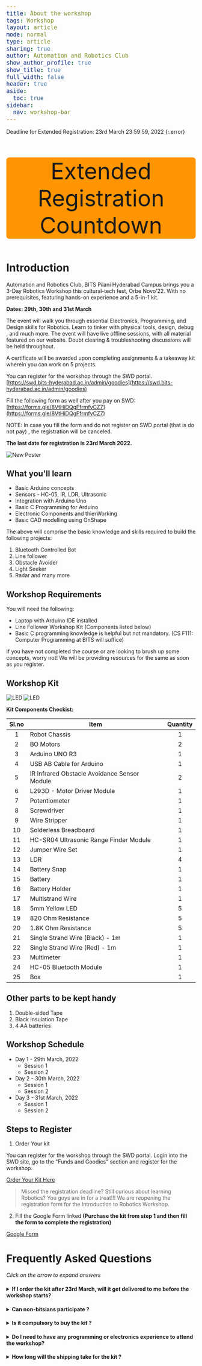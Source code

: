 ```yaml
---
title: About the workshop
tags: Workshop
layout: article
mode: normal
type: article
sharing: true
author: Automation and Robotics Club
show_author_profile: true
show_title: true
full_width: false
header: true
aside:
  toc: true
sidebar:
  nav: workshop-bar	
---
```

Deadline for Extended Registration:  23rd March 23:59:59, 2022
{:.error}
<style>
  code {
  font-size: 15px;
}
</style>
<div class="countdown"> 
<p>Extended Registration Countdown</p>
<p id="demo"></p>
</div>

<script>
// Set the date we're counting down to
var countDownDate = new Date("Mar 23, 2022 23:59:59").getTime();

// Update the count down every 1 second
var x = setInterval(function() {

  // Get today's date and time
  var now = new Date().getTime();
    
  // Find the distance between now and the count down date
  var distance = countDownDate - now;
    
  // Time calculations for days, hours, minutes and seconds
  var days = Math.floor(distance / (1000 * 60 * 60 * 24));
  var hours = Math.floor((distance % (1000 * 60 * 60 * 24)) / (1000 * 60 * 60));
  var minutes = Math.floor((distance % (1000 * 60 * 60)) / (1000 * 60));
  var seconds = Math.floor((distance % (1000 * 60)) / 1000);
    
  // Output the result in an element with id="demo"
  document.getElementById("demo").innerHTML = days + "d " + hours + "h "
  + minutes + "m " + seconds + "s ";
    
  // If the count down is over, write some text 
  if (distance < 0) {
    clearInterval(x);
    document.getElementById("demo").innerHTML = "EXPIRED";
  }
}, 1000);
</script>

<style>
.countdown {
  text-align: center;
  font-size: 60px;
  margin-top: 0px;
  background-color: #FF9500;
  border-radius: 8px;
}
</style>



# Introduction

Automation and Robotics Club, BITS Pilani Hyderabad Campus brings you a 3-Day Robotics Workshop this cultural-tech fest, Orbe Novo'22. With no prerequisites, featuring hands-on
experience and a 5-in-1 kit.

**Dates: 29th, 30th and 31st March**

The event will walk you through essential Electronics, Programming, and Design skills for Robotics. Learn to tinker with physical tools, design, debug , and much more.
The event will have live offline sessions, with all material featured on our website. Doubt clearing & troubleshooting discussions will be held throughout.

A certificate will be awarded upon completing assignments & a takeaway kit wherein you can work on 5 projects.

You can register for the workshop through the SWD portal.
[https://swd.bits-hyderabad.ac.in/admin/goodies](https://swd.bits-hyderabad.ac.in/admin/goodies)

Fill the following form as well after you pay on SWD:
[https://forms.gle/8VtHiDQgFfrmfyCZ7](https://forms.gle/8VtHiDQgFfrmfyCZ7)

NOTE: In case you fill the form and do not register on SWD portal (that is do not pay) , the registration will be canceled.

**The last date for registration is 23rd March 2022.**


<img src="{{site.baseurl}}/assets/images/resources/Day 0/BITS.png" alt="New Poster" width=auto height=auto>


## What you'll learn
- Basic Arduino concepts
- Sensors - HC-05, IR, LDR, Ultrasonic
- Integration with Arduino Uno
- Basic C Programming for Arduino
- Electronic Components and thierWorking
- Basic CAD modelling using OnShape

The above will comprise the basic knowledge and skills required to build the following projects:

1. Bluetooth Controlled Bot
2. Line follower
3. Obstacle Avoider
4. Light Seeker
5. Radar and many more

<!-- `Capstone Project`{:.info}
<div>{%- include extensions/youtube.html id='wKjJMXFbA-Y' -%}</div> -->

## Workshop Requirements
You will need the following:
- Laptop with Arduino IDE installed
- Line Follower Workshop Kit (Components listed below)
- Basic C programming knowledge is helpful but not mandatory. (CS F111: Computer Programming at BITS will suffice)

If you have not completed the course or are looking to brush up some concepts, worry not! We will be providing resources for the same as soon as you register.

## Workshop Kit

<img src="{{site.baseurl}}/assets/images/resources/Day 0/Kit.png" alt="LED" width=auto height=auto>

<img src="{{site.baseurl}}/assets/images/resources/Day 0/components.jpeg" alt="LED" width=auto height=auto>

**Kit Components Checkist:** 

| Sl.no | Item                                         | Quantity |
|:-----:|----------------------------------------------|:--------:|
|   1   | Robot Chassis                                |     1    |
|   2   | BO Motors                                    |     2    |
|   3   | Arduino UNO R3                               |     1    |
|   4   | USB AB Cable for Arduino                     |     1    |
|   5   | IR Infrared Obstacle Avoidance Sensor Module |     2    |
|   6   | L293D - Motor Driver Module                  |     1    |
|   7   | Potentiometer                                |     1    |
|   8   | Screwdriver                                  |     1    |
|   9   | Wire Stripper                                |     1    |
|   10  | Solderless Breadboard                        |     1    |
|   11  | HC-SR04 Ultrasonic Range Finder Module       |     1    |
|   12  | Jumper Wire Set                              |     1    |
|   13  | LDR                                          |     4    |
|   14  | Battery Snap                                 |     1    |
|   15  | Battery                                      |     1    |
|   16  | Battery Holder                               |     1    |
|   17  | Multistrand Wire	                           |     1    |
|   18  | 5mm Yellow LED                               |     5    |
|   19  | 820 Ohm Resistance                           |     5    |
|   20  | 1.8K Ohm Resistance                          |     5    |
|   21  | Single Strand Wire (Black) - 1m              |     1    |
|   22  | Single Strand Wire (Red) - 1m                |     1    |
|   23  | Multimeter                                   |     1    |
|   24  | HC-05 Bluetooth Module                       |     1    |
|   25  | Box                                          |     1    |



## Other parts to be kept handy 

1. Double-sided Tape
2. Black Insulation Tape
3. 4 AA batteries

## Workshop Schedule 
- Day 1 - 29th March, 2022
  - Session 1
  - Session 2
- Day 2 - 30th March, 2022
  - Session 1
  - Session 2
- Day 3 - 31st March, 2022
  - Session 1
  - Session 2 

## Steps to Register 

1) Order Your kit 

You can register for the workshop through the SWD portal. Login into the SWD site, go to the "Funds and Goodies" section and register for the workshop.


<a class="button button--primary button--rounded button--xl" href="https://swd.bits-hyderabad.ac.in/admin/goodies">Order Your Kit Here</a>


>Missed the registration deadline? Still curious about learning Robotics? You guys are in for a treat!!! We are reopening the registration form for the Introduction to Robotics Workshop.


2) Fill the Google Form linked **(Purchase the kit from step 1 and then fill the form to complete the registration)**



<a class="button button--primary button--rounded button--xl" href="https://forms.gle/8VtHiDQgFfrmfyCZ7">Google Form</a>




# Frequently Asked Questions 
_Click on the arrow to expand answers_

<h4><details>
  <summary>If I order the kit after 23rd March, will it get delivered to me before the workshop starts?</summary>
  Yes, you can get the kit delivered to you in time before the workshop starts.
</details></h4>  
  
  
<h4><details>
  <summary>Can non-bitsians participate ?</summary>
  This workshop is open only for BITSians who are currently on campus.
</details></h4>

<h4><details>
  <summary>Is it compulsory to buy the kit ?</summary>
  Yes, it is compulsory to buy the kit in order to attend the workshop. You can purchase the kit individually, for which the price is Rs.2900, or in a team of 2, for which each team member must pay Rs.1450.  
</details></h4>

<h4><details>
  <summary>Do I need to have any programming or electronics experience to attend the workshop?</summary>
  The workshop does not have any prerequisites. All the required topics from programming, electronics, and design will be taught right from the fundamentals. The participants are just expected to follow along with the physical kit.  
</details></h4>


<h4><details>
  <summary>How long will the shipping take for the kit ?</summary>
  The kits will be delivered to the campus before the workshop.
</details></h4>






